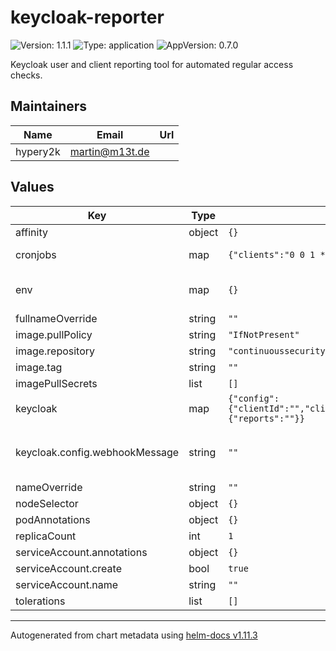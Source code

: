 # keycloak-reporter

![Version: 1.1.1](https://img.shields.io/badge/Version-1.1.1-informational?style=flat-square) ![Type: application](https://img.shields.io/badge/Type-application-informational?style=flat-square) ![AppVersion: 0.7.0](https://img.shields.io/badge/AppVersion-0.7.0-informational?style=flat-square)

Keycloak user and client reporting tool for automated regular access checks.

## Maintainers

| Name | Email | Url |
| ---- | ------ | --- |
| hypery2k | <martin@m13t.de> |  |

## Values

| Key | Type | Default | Description |
|-----|------|---------|-------------|
| affinity | object | `{}` |  |
| cronjobs | map | `{"clients":"0 0 1 */3 *","users":"0 0 1 */3 *"}` | Cron configuration |
| env | map | `{}` | additonal environment variables |
| fullnameOverride | string | `""` |  |
| image.pullPolicy | string | `"IfNotPresent"` |  |
| image.repository | string | `"continuoussecuritytooling/keycloak-reporting-cli"` |  |
| image.tag | string | `""` |  |
| imagePullSecrets | list | `[]` |  |
| keycloak | map | `{"config":{"clientId":"","clientSecret":"","output":"webhook","url":"","useAuditingEndpoint":false,"webhookMessage":"","webhookType":"","webhookUrl":""},"volumes":{"reports":""}}` | Keycloak configuration |
| keycloak.config.webhookMessage | string | `""` | optional message for the webhook post |
| nameOverride | string | `""` |  |
| nodeSelector | object | `{}` |  |
| podAnnotations | object | `{}` |  |
| replicaCount | int | `1` |  |
| serviceAccount.annotations | object | `{}` |  |
| serviceAccount.create | bool | `true` |  |
| serviceAccount.name | string | `""` |  |
| tolerations | list | `[]` |  |

----------------------------------------------
Autogenerated from chart metadata using [helm-docs v1.11.3](https://github.com/norwoodj/helm-docs/releases/v1.11.3)
